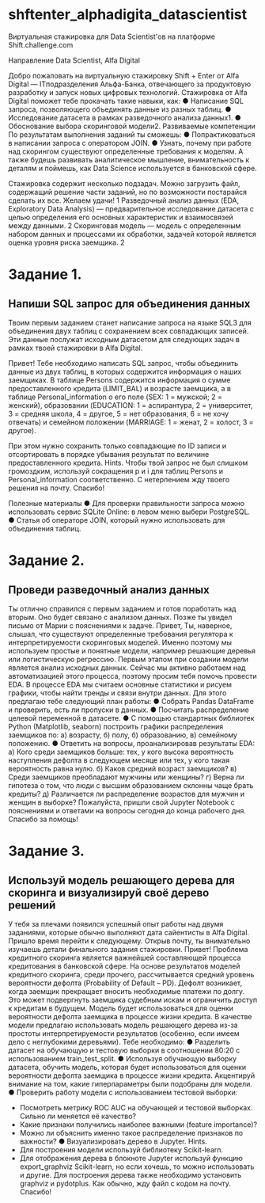 # shftenter_alphadigita_datascientist
Виртуальная стажировка для Data Scientist'ов на платформе Shift.challenge.com

Направление Data Scientist, Alfa Digital

Добро пожаловать на виртуальную стажировку Shift + Enter от Alfa Digital — ITподразделения Альфа-Банка, отвечающего за продуктовую разработку и запуск новых
цифровых технологий.
Стажировка от Alfa Digital поможет тебе прокачать такие навыки, как:
● Написание SQL запроса, позволяющего объединять данные из разных таблиц.
● Исследование датасета в рамках разведочного анализа данных1.
● Обоснование выбора скоринговой модели2.
Развиваемые компетенции
По результатам выполнения заданий ты сможешь:
● Попрактиковаться в написании запроса с оператором JOIN.
● Узнать, почему при работе над скорингом существуют определенные требования к
моделям.
А также будешь развивать аналитическое мышление, внимательность к деталям и поймешь,
как Data Science используется в банковской сфере.

Стажировка содержит несколько подзадач. Можно загрузить файл, содержащий решение
части заданий, но по возможности постарайся сделать их все.
Желаем удачи!
1 Разведочный анализ данных (EDA, Exploratory Data Analysis) — предварительное исследование датасета с целью определения его
основных характеристик и взаимосвязей между данными.
2 Скоринговая модель — модель с определенным набором данных и процессами их обработки, задачей которой является оценка уровня
риска заемщика.
2
# Задание 1. 
## Напиши SQL запрос для объединения данных
Твоим первым заданием станет написание запроса на языке SQL3 для объединения двух
таблиц с сохранением всех совпадающих записей. Эти данные послужат исходным датасетом
для следующих задач в рамках твоей стажировки в Alfa Digital.

Привет!
Тебе необходимо написать SQL запрос, чтобы объединить данные из двух таблиц, в
которых содержится информация о наших заемщиках. В таблице Persons содержится
информация о сумме предоставленного кредита (LIMIT_BAL) и возрасте заемщика, а в
таблице Personal_information о его поле (SEX: 1 = мужской; 2 = женский),
образовании (EDUCATION: 1 = аспирантура, 2 = университет, 3 = средняя школа, 4 =
другое, 5 = нет образования, 6 = не хочу отвечать) и семейном положении
(MARRIAGE: 1 = женат, 2 = холост, 3 = другое).

При этом нужно сохранить только совпадающие по ID записи и отсортировать в
порядке убывания результат по величине предоставленного кредита.
Hints. Чтобы твой запрос не был слишком громоздким, используй сокращения p и i
для таблиц Persons и Personal_information соответственно.
С нетерпением жду твоего решения на почту.
Спасибо!

Полезные материалы
● Для проверки правильности запроса можно использовать сервис SQLite Online: в
левом меню выбери PostgreSQL.
● Статья об операторе JOIN, который нужно использовать для объединения таблиц.


# Задание 2. 
## Проведи разведочный анализ данных
Ты отлично справился с первым заданием и готов поработать над вторым. Оно будет
связано с анализом данных. Позже ты увидел письмо от Марии с пояснениями к задаче.
Привет,
Ты, наверное, слышал, что существуют определенные требования регулятора к
интерпретируемости скоринговых моделей. Именно поэтому мы используем простые и понятные
модели, например решающие деревья или логистическую регрессию.
Первым этапом при создании модели является анализ исходных данных. Сейчас мы активно
работаем над автоматизацией этого процесса, поэтому просим тебя помочь провести EDA.
В процессе EDA мы считаем основные статистики и рисуем графики, чтобы найти тренды и
связи внутри данных.
Для этого предлагаю тебе следующий план работы:
● Собрать Pandas DataFrame и проверить, есть ли пропуски в данных.
● Посчитать распределение целевой переменной в датасете.
● С помощью стандартных библиотек Python (Matplotlib, seaborn) построить графики
распределения заемщиков по:
а) возрасту,
б) полу,
б) образованию,
в) семейному положению.
● Ответить на вопросы, проанализировав результаты EDA:
а) Кого среди заемщиков больше: тех, у кого высока вероятность наступления
дефолта в следующем месяце или тех, у кого такая вероятность равна нулю.
б) Каков средний возраст заемщиков?
в) Среди заемщиков преобладают мужчины или женщины?
г) Верна ли гипотеза о том, что люди с высшим образованием склонны чаще брать
кредиты?
д) Различается ли распределение возрастов для мужчин и женщин в выборке?
Пожалуйста, пришли свой Jupyter Notebook с пояснениями и ответами на вопросы сегодня до
конца рабочего дня.
Спасибо за помощь!


# Задание 3. 
## Используй модель решающего дерева для скоринга и визуализируй своё дерево решений
У тебя за плечами появился успешный опыт работы над двумя заданиями, которые обычно
выполняют дата сайентисты в Alfa Digital. Пришло время перейти к следующему. Открыв
почту, ты внимательно изучаешь детали финального задания стажировки.
Привет!
Проблема кредитного скоринга является важнейшей составляющей процесса кредитования в
банковской сфере. На основе результатов моделей кредитного скоринга, среди прочего,
рассчитывается средний уровень вероятности дефолта (Probability of Default – PD).
Дефолт возникает, когда заемщик прекращает вносить необходимые платежи по долгу.
Это может подвергнуть заемщика судебным искам и ограничить доступ к кредитам в будущем.
Модель будет использоваться для оценки вероятности дефолта заемщика в процессе жизни
кредита.
В качестве модели предлагаю использовать модель решающего дерева из-за простоты
интерпретируемости результатов (особенно, если имеем дело с неглубокими деревьями).
Тебе необходимо:
● Разделить датасет на обучающую и тестовую выборки в соотношении 80:20 с
использованием train_test_split.
● Используя обучающую выборку датасета, обучить модель, которая будет
использоваться для оценки вероятности дефолта заемщика в процессе жизни кредита.
Акцентируй внимание на том, какие гиперпараметры были подобраны для модели.
● Проверить работу модели с использованием тестовой выборки:
- Посмотреть метрику ROC AUC на обучающей и тестовой выборках. Сильно ли
меняется её качество?
- Какие признаки получились наиболее важными (feature importance)?
- Можно ли объяснить именно такое распределение признаков по важности?
● Визуализировать дерево в Jupyter.
Hints.
- Для построения модели используй библиотеку Scikit-learn.
- Для отображения дерева в блокноте Jupyter используй функцию export_graphviz
Scikit-learn, но если хочешь, то можно использовать и другие. Для
построения дерева также необходимо установить graphviz и pydotplus.
Как обычно, жду файл с кодом на почту.
Спасибо!
